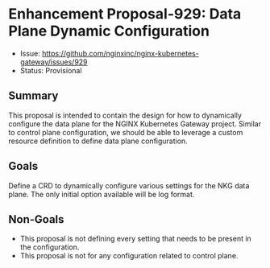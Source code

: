 # Enhancement Proposal-929: Data Plane Dynamic Configuration

- Issue: https://github.com/nginxinc/nginx-kubernetes-gateway/issues/929
- Status: Provisional

## Summary

This proposal is intended to contain the design for how to dynamically configure the data plane for the NGINX Kubernetes
Gateway project. Similar to control plane configuration, we should be able to leverage a custom resource definition to
define data plane configuration.

## Goals

Define a CRD to dynamically configure various settings for the NKG data plane. The only initial option available will be
log format.

## Non-Goals

 - This proposal is not defining every setting that needs to be present in the configuration.
 - This proposal is not for any configuration related to control plane.
